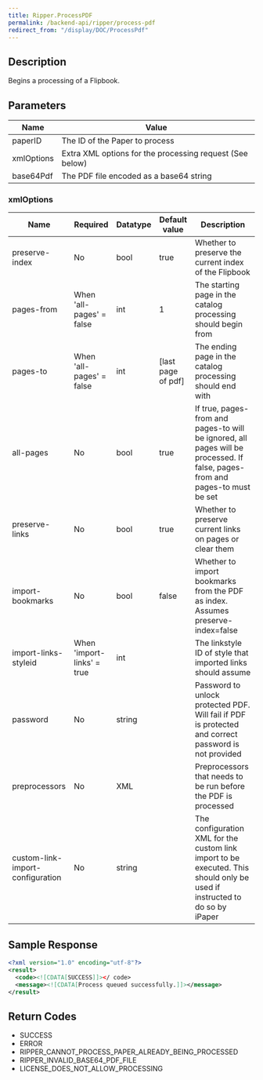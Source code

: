 ```yaml
---
title: Ripper.ProcessPDF
permalink: /backend-api/ripper/process-pdf
redirect_from: "/display/DOC/ProcessPdf"
---
```


## Description

Begins a processing of a Flipbook.

## Parameters

| Name       | Value
|------------|---------------------------------------------
| paperID    | The ID of the Paper to process
| xmlOptions | Extra XML options for the processing request (See below)
| base64Pdf  | The PDF file encoded as a base64 string

### xmlOptions

| Name 								| Required 					 | Datatype | Default value 	 | Description
|-----------------------------------|----------------------------|----------|--------------------|------------------------------------------------------------------------------------------------------------------------------
| preserve-index 					| No 						 | bool 	| true 				 | Whether to preserve the current index of the Flipbook
| pages-from 						| When 'all-pages' = false   | int 		| 1 				 | The starting page in the catalog processing should begin from
| pages-to 							| When 'all-pages' = false   | int 		| [last page of pdf] | The ending page in the catalog processing should end with
| all-pages 						| No 						 | bool 	| true 				 | If true, pages-from and pages-to will be ignored, all pages will be processed. If false, pages-from and pages-to must be set
| preserve-links 					| No 						 | bool 	| true 				 | Whether to preserve current links on pages or clear them
| import-bookmarks 					| No 						 | bool 	| false 			 | Whether to import bookmarks from the PDF as index. Assumes preserve-index=false
| import-links-styleid 				| When 'import-links' = true | int 		| 					 | The linkstyle ID of style that imported links should assume
| password 							| No 						 | string 	| 					 | Password to unlock protected PDF. Will fail if PDF is protected and correct password is not provided
| preprocessors						| No 						 | XML 		| 					 | Preprocessors that needs to be run before the PDF is processed
| custom-link-import-configuration	| No 						 | string 	| 					 | The configuration XML for the custom link import to be executed. This should only be used if instructed to do so by iPaper

## Sample Response
```xml
<?xml version="1.0" encoding="utf-8"?>
<result>
  <code><![CDATA[SUCCESS]]></ code>
  <message><![CDATA[Process queued successfully.]]></message>
</result>
```

## Return Codes

* SUCCESS
* ERROR
* RIPPER_CANNOT_PROCESS_PAPER_ALREADY_BEING_PROCESSED
* RIPPER_INVALID_BASE64_PDF_FILE
* LICENSE_DOES_NOT_ALLOW_PROCESSING